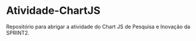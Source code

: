 # Atividade-ChartJS
Repositório para abrigar a atividade do Chart JS de Pesquisa e Inovação da SPRINT2.

